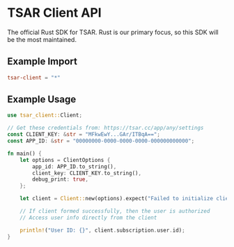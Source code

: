 # TSAR Client API

The official Rust SDK for TSAR. Rust is our primary focus, so this SDK will be the most maintained.

## Example Import

```toml
tsar-client = "*"
```

## Example Usage

```rs
use tsar_client::Client;

// Get these credentials from: https://tsar.cc/app/any/settings
const CLIENT_KEY: &str = "MFkwEwY...GAr/ITBqA==";
const APP_ID: &str = "00000000-0000-0000-0000-000000000000";

fn main() {
    let options = ClientOptions {
        app_id: APP_ID.to_string(),
        client_key: CLIENT_KEY.to_string(),
        debug_print: true,
    };

    let client = Client::new(options).expect("Failed to initialize client.");

    // If client formed successfully, then the user is authorized
    // Access user info directly from the client

    println!("User ID: {}", client.subscription.user.id);
}
```
